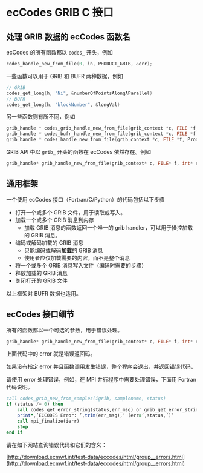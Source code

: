 # ecCodes GRIB C 接口

## 处理 GRIB 数据的 ecCodes 函数名

ecCodes 的所有函数都以 `codes_` 开头，例如

```c
codes_handle_new_from_file(0, in, PRODUCT_GRIB, &err);
```

一些函数可以用于 GRIB 和 BUFR 两种数据，例如

```c
// GRIB
codes_get_long(h, "Ni", &numberOfPointsAlongAParallel)
// BUFR
codes_get_long(h, "blockNumber", &longVal)
```

另一些函数则有所不同，例如

```c
grib_handle * codes_grib_handle_new_from_file(grib_context *c, FILE *f, int *error);
grib_handle * codes_bufr_handle_new_from_file(grib_context *c, FILE *f, int *error);
grib_handle * codes_handle_new_from_file(grib_context *c, FILE *f, ProductKind product, int *error);
```

GRIB API 中以 `grib_` 开头的函数在 ecCodes 依然存在。例如

```c
grib_handle* grib_handle_new_from_file(grib_context* c, FILE* f, int* error);
```

## 通用框架

一个使用 ecCodes 接口（Fortran/C/Python）的代码包括以下步骤

- 打开一个或多个 GRIB 文件，用于读取或写入。
- 加载一个或多个 GRIB 消息到内存
    - 加载 GRIB 消息的函数返回一个唯一的 grib handler，可以用于操控加载的 GRIB 消息。
- 编码或解码加载的 GRIB 消息
    - 只能编码或解码**加载**的 GRIB 消息
    - 使用者应仅加载需要的内容，而不是整个消息
- 将一个或多个 GRIB 消息写入文件（编码时需要的步骤）
- 释放加载的 GRIB 消息
- 关闭打开的 GRIB 文件

以上框架对 BUFR 数据也适用。

## ecCodes 接口细节

所有的函数都以一个可选的参数，用于错误处理。

```c
grib_handle* grib_handle_new_from_file(grib_context* c, FILE* f, int* error);
```

上面代码中的 error 就是错误返回码。

如果没有指定 error 并且函数调用发生错误，整个程序会退出，并返回错误代码。

请使用 error 处理错误，例如，在 MPI 并行程序中需要处理错误，下面用 Fortran 代码说明。

```fortran
call codes_grib_new_from_samples(igrib, samplename, status)
if (status /= 0) then
    call codes_get_error_string(status,err_msg) or grib_get_error_string
    print*,’ECCODES Error: ’,trim(err_msg),’ (err=‘,status,’)’
    call mpi_finalize(ierr)
    stop
end if
```

请在如下网站查询错误代码和它们的含义：

[http://download.ecmwf.int/test-data/eccodes/html/group__errors.html](http://download.ecmwf.int/test-data/eccodes/html/group__errors.html)
